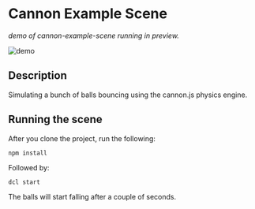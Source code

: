 # Cannon Example Scene 

_demo of cannon-example-scene running in preview._

![demo](https://github.com/decentraland-scenes/cannon-example-scene/blob/master/screenshots/cannon.gif)

## Description
Simulating a bunch of balls bouncing using the cannon.js physics engine.

## Running the scene
After you clone the project, run the following:

```
npm install
```

Followed by:

```
dcl start
```

The balls will start falling after a couple of seconds.